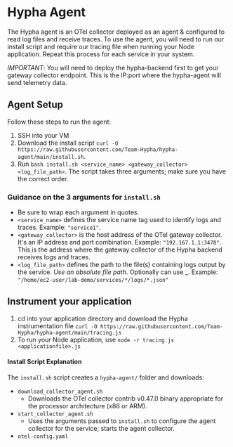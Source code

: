 # Hypha Agent

The Hypha agent is an OTel collector deployed as an agent & configured to read log files and receive traces. To use the agent, you will need to run our install script and require our tracing file when running your Node application. Repeat this process for each service in your system.

*IMPORTANT*: You will need to deploy the hypha-backend first to get your gateway collector endpoint. This is the IP:port where the hypha-agent will send telemetry data.

## Agent Setup

Follow these steps to run the agent:
1. SSH into your VM
2. Download the install script `curl -O https://raw.githubusercontent.com/Team-Hypha/hypha-agent/main/install.sh`.
3. Run `bash install.sh <service_name> <gateway_collector> <log_file_path>`. The script takes three arguments; make sure you have the correct order.


### Guidance on the 3 arguments for `install.sh`
- Be sure to wrap each argument in quotes.
- `<service_name>` defines the service name tag used to identify logs and traces. Example: `"service1"`.
- `<gateway_collector>` is the host address of the OTel gateway collector. It's an IP address and port combination. Example: `"192.167.1.1:3478"`. This is the address where the gateway collector of the Hypha backend receives logs and traces.
- `<log_file_path>` defines the path to the file(s) containing logs output by the service. *Use an absolute file path*. Optionally can use \_. Example: `"/home/ec2-user/lab-demo/services/*/logs/*.json"`

## Instrument your application
1. cd into your application directory and download the Hypha instrumentation file `curl -O https://raw.githubusercontent.com/Team-Hypha/hypha-agent/main/tracing.js`
2. To run your Node application, use `node -r tracing.js <applicationfile>.js`


#### Install Script Explanation

The `install.sh` script creates a `hypha-agent/` folder and downloads:

- `download_collector_agent.sh`
  - Downloads the OTel collector contrib v0.47.0 binary appropriate for the processor architecture (x86 or ARM).
- `start_collector_agent.sh`
  - Uses the arguments passed to `install.sh` to configure the agent collector for the service; starts the agent collector.
- `otel-config.yaml`
